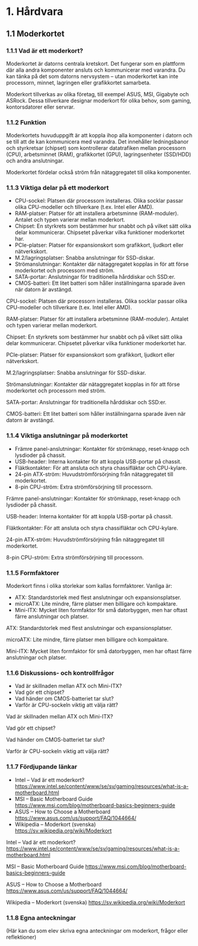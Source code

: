 # 1. Hårdvara

## 1.1 Moderkortet

### 1.1.1 Vad är ett moderkort?

Moderkortet är datorns centrala kretskort. Det fungerar som en plattform där alla andra komponenter ansluts och kommunicerar med varandra. Du kan tänka på det som datorns nervsystem – utan moderkortet kan inte processorn, minnet, lagringen eller grafikkortet samarbeta.

Moderkort tillverkas av olika företag, till exempel ASUS, MSI, Gigabyte och ASRock. Dessa tillverkare designar moderkort för olika behov, som gaming, kontorsdatorer eller servrar.


### 1.1.2 Funktion

Moderkortets huvuduppgift är att koppla ihop alla komponenter i datorn och se till att de kan kommunicera med varandra. Det innehåller ledningsbanor och styrkretsar (chipset) som kontrollerar datatrafiken mellan processorn (CPU), arbetsminnet (RAM), grafikkortet (GPU), lagringsenheter (SSD/HDD) och andra anslutningar.

Moderkortet fördelar också ström från nätaggregatet till olika komponenter.


### 1.1.3 Viktiga delar på ett moderkort

- CPU-sockel: Platsen där processorn installeras. Olika socklar passar olika CPU-modeller och tillverkare (t.ex. Intel eller AMD).
- RAM-platser: Platser för att installera arbetsminne (RAM-moduler). Antalet och typen varierar mellan moderkort.
- Chipset: En styrkrets som bestämmer hur snabbt och på vilket sätt olika delar kommunicerar. Chipsetet påverkar vilka funktioner moderkortet har.
- PCIe-platser: Platser för expansionskort som grafikkort, ljudkort eller nätverkskort.
- M.2/lagringsplatser: Snabba anslutningar för SSD-diskar.
- Strömanslutningar: Kontakter där nätaggregatet kopplas in för att förse moderkortet och processorn med ström.
- SATA-portar: Anslutningar för traditionella hårddiskar och SSD:er.
- CMOS-batteri: Ett litet batteri som håller inställningarna sparade även när datorn är avstängd.

CPU-sockel: Platsen där processorn installeras. Olika socklar passar olika CPU-modeller och tillverkare (t.ex. Intel eller AMD).

RAM-platser: Platser för att installera arbetsminne (RAM-moduler). Antalet och typen varierar mellan moderkort.

Chipset: En styrkrets som bestämmer hur snabbt och på vilket sätt olika delar kommunicerar. Chipsetet påverkar vilka funktioner moderkortet har.

PCIe-platser: Platser för expansionskort som grafikkort, ljudkort eller nätverkskort.

M.2/lagringsplatser: Snabba anslutningar för SSD-diskar.

Strömanslutningar: Kontakter där nätaggregatet kopplas in för att förse moderkortet och processorn med ström.

SATA-portar: Anslutningar för traditionella hårddiskar och SSD:er.

CMOS-batteri: Ett litet batteri som håller inställningarna sparade även när datorn är avstängd.


### 1.1.4 Viktiga anslutningar på moderkortet

- Främre panel-anslutningar: Kontakter för strömknapp, reset-knapp och lysdioder på chassit.
- USB-header: Interna kontakter för att koppla USB-portar på chassit.
- Fläktkontakter: För att ansluta och styra chassifläktar och CPU-kylare.
- 24-pin ATX-ström: Huvudströmförsörjning från nätaggregatet till moderkortet.
- 8-pin CPU-ström: Extra strömförsörjning till processorn.

Främre panel-anslutningar: Kontakter för strömknapp, reset-knapp och lysdioder på chassit.

USB-header: Interna kontakter för att koppla USB-portar på chassit.

Fläktkontakter: För att ansluta och styra chassifläktar och CPU-kylare.

24-pin ATX-ström: Huvudströmförsörjning från nätaggregatet till moderkortet.

8-pin CPU-ström: Extra strömförsörjning till processorn.


### 1.1.5 Formfaktorer

Moderkort finns i olika storlekar som kallas formfaktorer. Vanliga är:

- ATX: Standardstorlek med flest anslutningar och expansionsplatser.
- microATX: Lite mindre, färre platser men billigare och kompaktare.
- Mini-ITX: Mycket liten formfaktor för små datorbyggen, men har oftast färre anslutningar och platser.

ATX: Standardstorlek med flest anslutningar och expansionsplatser.

microATX: Lite mindre, färre platser men billigare och kompaktare.

Mini-ITX: Mycket liten formfaktor för små datorbyggen, men har oftast färre anslutningar och platser.



### 

### 1.1.6 Diskussions- och kontrollfrågor

- Vad är skillnaden mellan ATX och Mini-ITX?
- Vad gör ett chipset?
- Vad händer om CMOS-batteriet tar slut?
- Varför är CPU-sockeln viktig att välja rätt?

Vad är skillnaden mellan ATX och Mini-ITX?

Vad gör ett chipset?

Vad händer om CMOS-batteriet tar slut?

Varför är CPU-sockeln viktig att välja rätt?


### 

### 1.1.7 Fördjupande länkar

- Intel – Vad är ett moderkort? https://www.intel.se/content/www/se/sv/gaming/resources/what-is-a-motherboard.html
- MSI – Basic Motherboard Guide https://www.msi.com/blog/motherboard-basics-beginners-guide
- ASUS – How to Choose a Motherboard https://www.asus.com/us/support/FAQ/1044664/
- Wikipedia – Moderkort (svenska) https://sv.wikipedia.org/wiki/Moderkort

Intel – Vad är ett moderkort?
 https://www.intel.se/content/www/se/sv/gaming/resources/what-is-a-motherboard.html

MSI – Basic Motherboard Guide
 https://www.msi.com/blog/motherboard-basics-beginners-guide

ASUS – How to Choose a Motherboard
 https://www.asus.com/us/support/FAQ/1044664/

Wikipedia – Moderkort (svenska)
 https://sv.wikipedia.org/wiki/Moderkort



### 1.1.8 Egna anteckningar

(Här kan du som elev skriva egna anteckningar om moderkort, frågor eller reflektioner)



